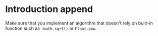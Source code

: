 # Introduction append

Make sure that you implement an algorithm that doesn't rely on built-in function such as `:math.sqrt()` or `Float.pow`.
